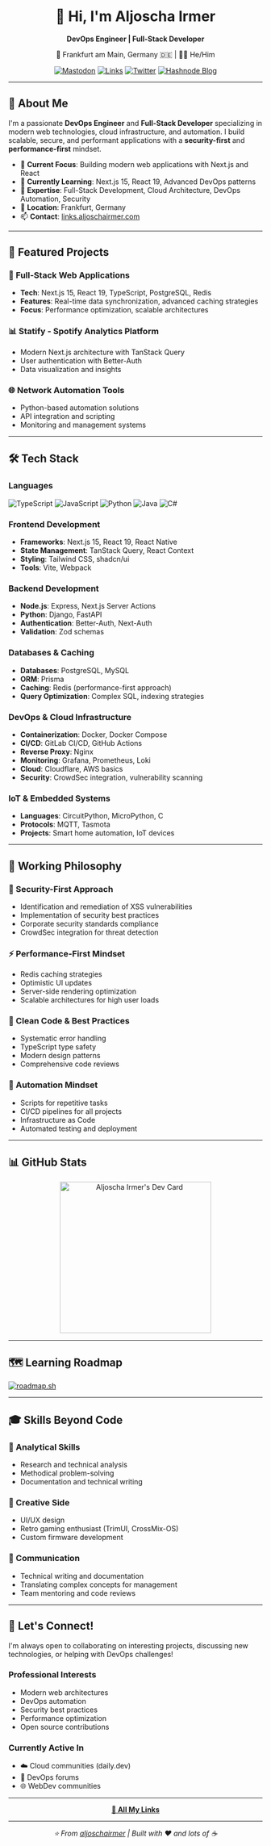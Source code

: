 <div align="center">

# 👋 Hi, I'm Aljoscha Irmer

**DevOps Engineer | Full-Stack Developer**

📍 Frankfurt am Main, Germany 🇩🇪 | 🏳️‍🌈 He/Him

[![Mastodon](https://img.shields.io/badge/Mastodon-@AljoschaIrmer-6364FF?style=flat&logo=mastodon&logoColor=white)](https://mastodon.social/@AljoschaIrmer)
[![Links](https://img.shields.io/badge/All_Links-aljoschairmer.com-blue?style=flat&logo=linktree&logoColor=white)](https://links.aljoschairmer.com/)
[![Twitter](https://img.shields.io/badge/Twitter-@aljoschairmer-1DA1F2?style=flat&logo=twitter&logoColor=white)](https://twitter.com/aljoschairmer)
[![Hashnode Blog](https://img.shields.io/badge/Blog-Hashnode-2962FF?style=flat&logo=hashnode&logoColor=white)](https://aljoschairmer.hashnode.dev/)

</div>

---

## 🚀 About Me

I'm a passionate **DevOps Engineer** and **Full-Stack Developer** specializing in modern web technologies, cloud infrastructure, and automation. I build scalable, secure, and performant applications with a **security-first** and **performance-first** mindset.

- 🔭 **Current Focus**: Building modern web applications with Next.js and React
- 🌱 **Currently Learning**: Next.js 15, React 19, Advanced DevOps patterns
- 💼 **Expertise**: Full-Stack Development, Cloud Architecture, DevOps Automation, Security
- 🏢 **Location**: Frankfurt, Germany
- 📫 **Contact**: [links.aljoschairmer.com](https://links.aljoschairmer.com/)

---

## 💼 Featured Projects

### **🎯 Full-Stack Web Applications**
- **Tech**: Next.js 15, React 19, TypeScript, PostgreSQL, Redis
- **Features**: Real-time data synchronization, advanced caching strategies
- **Focus**: Performance optimization, scalable architectures

### **📊 Statify** - Spotify Analytics Platform
- Modern Next.js architecture with TanStack Query
- User authentication with Better-Auth
- Data visualization and insights

### **🌐 Network Automation Tools**
- Python-based automation solutions
- API integration and scripting
- Monitoring and management systems

---

## 🛠️ Tech Stack

### **Languages**
![TypeScript](https://img.shields.io/badge/TypeScript-007ACC?style=flat&logo=typescript&logoColor=white)
![JavaScript](https://img.shields.io/badge/JavaScript-F7DF1E?style=flat&logo=javascript&logoColor=black)
![Python](https://img.shields.io/badge/Python-3776AB?style=flat&logo=python&logoColor=white)
![Java](https://img.shields.io/badge/Java-ED8B00?style=flat&logo=openjdk&logoColor=white)
![C#](https://img.shields.io/badge/C%23-239120?style=flat&logo=c-sharp&logoColor=white)

### **Frontend Development**
- **Frameworks**: Next.js 15, React 19, React Native
- **State Management**: TanStack Query, React Context
- **Styling**: Tailwind CSS, shadcn/ui
- **Tools**: Vite, Webpack

### **Backend Development**
- **Node.js**: Express, Next.js Server Actions
- **Python**: Django, FastAPI
- **Authentication**: Better-Auth, Next-Auth
- **Validation**: Zod schemas

### **Databases & Caching**
- **Databases**: PostgreSQL, MySQL
- **ORM**: Prisma
- **Caching**: Redis (performance-first approach)
- **Query Optimization**: Complex SQL, indexing strategies

### **DevOps & Cloud Infrastructure**
- **Containerization**: Docker, Docker Compose
- **CI/CD**: GitLab CI/CD, GitHub Actions
- **Reverse Proxy**: Nginx
- **Monitoring**: Grafana, Prometheus, Loki
- **Cloud**: Cloudflare, AWS basics
- **Security**: CrowdSec integration, vulnerability scanning

### **IoT & Embedded Systems**
- **Languages**: CircuitPython, MicroPython, C
- **Protocols**: MQTT, Tasmota
- **Projects**: Smart home automation, IoT devices

---

## 🌟 Working Philosophy

### **🔐 Security-First Approach**
- Identification and remediation of XSS vulnerabilities
- Implementation of security best practices
- Corporate security standards compliance
- CrowdSec integration for threat detection

### **⚡ Performance-First Mindset**
- Redis caching strategies
- Optimistic UI updates
- Server-side rendering optimization
- Scalable architectures for high user loads

### **🧹 Clean Code & Best Practices**
- Systematic error handling
- TypeScript type safety
- Modern design patterns
- Comprehensive code reviews

### **🤖 Automation Mindset**
- Scripts for repetitive tasks
- CI/CD pipelines for all projects
- Infrastructure as Code
- Automated testing and deployment

---

## 📊 GitHub Stats

<div align="center">

<a href="https://app.daily.dev/aljoschairmer">
  <img src="https://api.daily.dev/devcards/60ffa68f8d7343379e75a84c16253045.png?r=sky" width="300" alt="Aljoscha Irmer's Dev Card"/>
</a>

</div>

---

## 🗺️ Learning Roadmap

[![roadmap.sh](https://roadmap.sh/card/tall/68efa12217747caa5acad366?variant=dark&roadmaps=docker%2Cdevops%2Cnextjs)](https://roadmap.sh)

---

## 🎓 Skills Beyond Code

### **🔬 Analytical Skills**
- Research and technical analysis
- Methodical problem-solving
- Documentation and technical writing

### **🎨 Creative Side**
- UI/UX design
- Retro gaming enthusiast (TrimUI, CrossMix-OS)
- Custom firmware development

### **💬 Communication**
- Technical writing and documentation
- Translating complex concepts for management
- Team mentoring and code reviews

---

## 🤝 Let's Connect!

I'm always open to collaborating on interesting projects, discussing new technologies, or helping with DevOps challenges!

### **Professional Interests**
- Modern web architectures
- DevOps automation
- Security best practices
- Performance optimization
- Open source contributions

### **Currently Active In**
- ☁️ Cloud communities (daily.dev)
- 🔧 DevOps forums
- 🌐 WebDev communities

---

<div align="center">

**[🔗 All My Links](https://links.aljoschairmer.com/)**

---

<i>⭐️ From <a href="https://github.com/aljoschairmer">aljoschairmer</a> | Built with ❤️ and lots of ☕</i>

</div>
